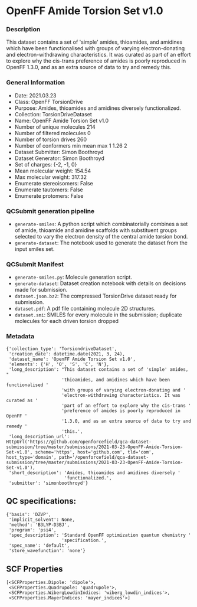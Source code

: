 # OpenFF Amide Torsion Set v1.0

### Description

This dataset contains a set of 'simple' amides, thioamides, and amidines which have been functionalised with groups of 
varying electron-donating and electron-withdrawing characteristics. It was curated as part of an effort to explore why
the cis-trans preference of amides is poorly reproduced in OpenFF 1.3.0, and as an extra source of data to try and 
remedy this.

### General Information

 - Date: 2021.03.23
 - Class: OpenFF TorsionDrive
 - Purpose: Amides, thioamides and amidines diversely functionalized.
 - Collection: TorsionDriveDataset
 - Name: OpenFF Amide Torsion Set v1.0
 - Number of unique molecules        214
 - Number of filtered molecules      0
 - Number of torsion drives          260
 - Number of conformers min mean max 1   1.26 2
 - Dataset Submitter: Simon Boothroyd
 - Dataset Generator: Simon Boothroyd
 - Set of charges: {-2, -1, 0}
 - Mean molecular weight: 154.54
 - Max molecular weight: 317.32
 - Enumerate stereoisomers: False
 - Enumerate tautomers: False
 - Enumerate protomers: False


### QCSubmit generation pipeline

 - `generate-smiles`: A python script which combinatorially combines a set of amide, thioamide and amidine scaffolds with substituent groups selected to vary the electron density of the central amide torsion bond.
 - `generate-dataset`: The notebook used to generate the dataset from the input smiles set.

### QCSubmit Manifest

- `generate-smiles.py`: Molecule generation script.
- `generate-dataset`: Dataset creation notebook with details on decisions made for submission.
- `dataset.json.bz2`: The compressed TorsionDrive dataset ready for submission.
- `dataset.pdf`: A pdf file containing molecule 2D structures.
- `dataset.smi`: SMILES for every molecule in the submission; duplicate molecules for each driven torsion dropped

### Metadata

```
{'collection_type': 'TorsiondriveDataset',
 'creation_date': datetime.date(2021, 3, 24),
 'dataset_name': 'OpenFF Amide Torsion Set v1.0',
 'elements': {'H', 'O', 'S', 'C', 'N'},
 'long_description': "This dataset contains a set of 'simple' amides, "
                     'thioamides, and amidines which have been functionalised '
                     'with groups of varying electron-donating and '
                     'electron-withdrawing characteristics. It was curated as '
                     'part of an effort to explore why the cis-trans '
                     'preference of amides is poorly reproduced in OpenFF '
                     '1.3.0, and as an extra source of data to try and remedy '
                     'this.',
 'long_description_url': HttpUrl('https://github.com/openforcefield/qca-dataset-submission/tree/master/submissions/2021-03-23-OpenFF-Amide-Torsion-Set-v1.0', scheme='https', host='github.com', tld='com', host_type='domain', path='/openforcefield/qca-dataset-submission/tree/master/submissions/2021-03-23-OpenFF-Amide-Torsion-Set-v1.0'),
 'short_description': 'Amides, thioamides and amidines diversely '
                      'functionalized.',
 'submitter': 'simonboothroyd'}
```


## QC specifications:

```
{'basis': 'DZVP',
 'implicit_solvent': None,
 'method': 'B3LYP-D3BJ',
 'program': 'psi4',
 'spec_description': 'Standard OpenFF optimization quantum chemistry '
                     'specification.',
 'spec_name': 'default',
 'store_wavefunction': 'none'}
```

## SCF Properties

```
[<SCFProperties.Dipole: 'dipole'>,
 <SCFProperties.Quadrupole: 'quadrupole'>,
 <SCFProperties.WibergLowdinIndices: 'wiberg_lowdin_indices'>,
 <SCFProperties.MayerIndices: 'mayer_indices'>]
 ```
